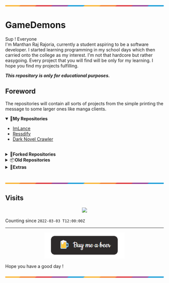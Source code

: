 ![](https://github.com/Gamedemons/Gamedemons/blob/main/Resources/waxline.png)

# GameDemons

Sup ! Everyone </br>
I'm Manthan Raj Rajoria, currently a student aspiring to be a software developer. I started learning programming in my school days which then carried onto the college as my interest. I'm not that hardcore but rather easygoing. Every project that you will find will be only for my learning. I hope you find my projects fulfilling.

***This repository is only for educational purposes.***

## Foreword
The repositories will contain all sorts of projects from the simple printing the message to some larger ones like manga clients. 

<!---------------------------------- Updates --------------------------->
<details open>
<summary>💚<b>My Repositories</b></summary>

- [ImLance](https://github.com/Gamedemons/ImLance)
- [Ressdify](https://github.com/Gamedemons/Ressdify)
- [Dark Novel Crawler](https://github.com/Gamedemons/Darknovel-Crawler)
  
</details>
</br>
<details>
<summary>🔱<b>Forked Repositories</b></summary>

- [RuneGeneratorOS](https://github.com/Gamedemons/RuneGeneratorOS)
- [TownGeneratorOS](https://github.com/Gamedemons/TownGeneratorOS)
- [MapGeneratorOS](https://github.com/Gamedemons/MapGeneratorOS)
- [ArmoriaGeneratorOS](https://github.com/Gamedemons/ArmoriaGeneratorOS)
- [Exportify](https://github.com/Gamedemons/exportify)
- [Rectron](https://github.com/Gamedemons/rectron)

</details>

<details>
<summary>📦<b>Old Repositories</b></summary>

- [Lance](https://github.com/Gamedemons/Lance)
- [Music Player](https://github.com/Gamedemons/MusicPlayer)
- [Aero Trials](https://github.com/Gamedemons/AeroTrials)
- [Animon](https://github.com/Gamedemons/Animon)
- [Ani-mon](https://github.com/Gamedemons/Ani-mon)

</details>

<details>
<summary>🔮<b>Extras</b></summary>

- [Resources](https://github.com/Gamedemons/Resources)
- [Music Player](https://github.com/Gamedemons/MusicPlayer)
- [Aero Trials](https://github.com/Gamedemons/AeroTrials)
- [Animon](https://github.com/Gamedemons/Animon)
- [Ani-mon](https://github.com/Gamedemons/Ani-mon)

</details>
</br>

![](https://github.com/Gamedemons/Gamedemons/blob/main/Resources/waxline.png)

## Visits

<p align="center">
  <a href="https://count.getloli.com/"><img src="https://count.getloli.com/get/@gamedemons?theme=rule34"/></a>
</p>

Counting since `2022-03-03 T12:00:00Z`

---

<p align="center"><a href="https://www.buymeacoffee.com/manthanrajoria"><img src="https://github.com/Gamedemons/Gamedemons/blob/main/Resources/beer.png"></a></p> 
Hope you have a good day !

![](https://github.com/Gamedemons/Gamedemons/blob/main/Resources/waxline.png)
